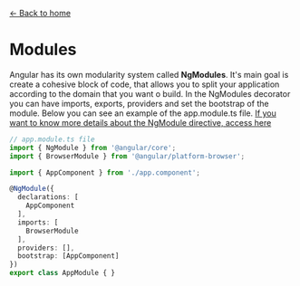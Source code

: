 [<- Back to home](../README.md)

# Modules

Angular has its own modularity system called **NgModules**. It's main goal is create a cohesive block of code, that allows you to split your application according to the domain that you want o build. In the NgModules decorator you can have imports, exports, providers and set the bootstrap of the module. Below you can see an example of the app.module.ts file. [If you want to know more details about the NgModule directive, access here](./ngModulesDirective.md)

```typescript
// app.module.ts file
import { NgModule } from '@angular/core';
import { BrowserModule } from '@angular/platform-browser';

import { AppComponent } from './app.component';

@NgModule({
  declarations: [
    AppComponent
  ],
  imports: [
    BrowserModule
  ],
  providers: [],
  bootstrap: [AppComponent]
})
export class AppModule { }
```
